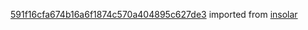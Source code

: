 [591f16cfa674b16a6f1874c570a404895c627de3](https://github.com/insolar/insolar/commit/591f16cfa674b16a6f1874c570a404895c627de3) imported from [insolar](https://github.com/insolar/insolar)
